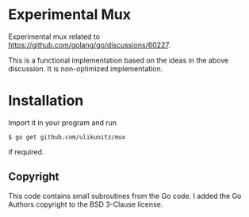 # Experimental Mux

Experimental mux related to https://github.com/golang/go/discussions/60227.

This is a functional implementation based on the ideas in the above discussion.
It is non-optimized implementation.

# Installation

Import it in your program and run
```
$ go get github.com/ulikunitz/mux
````
if required.

## Copyright

This code contains small subroutines from the Go code. I added the Go
Authors copyright to the BSD 3-Clause license.


